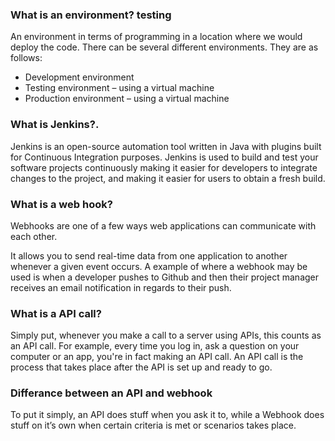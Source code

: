 ### What is an environment? testing
An environment in terms of programming in a location where we would deploy the code. There can be several different environments. They are as follows:

- Development environment
- Testing environment – using a virtual machine
- Production environment – using a virtual machine


### What is Jenkins?.
Jenkins is an open-source automation tool written in Java with plugins built for Continuous Integration purposes. Jenkins is used to build and test your software projects continuously making it easier for developers to integrate changes to the project, and making it easier for users to obtain a fresh build.

### What is a web hook?
Webhooks are one of a few ways web applications can communicate with each other.

It allows you to send real-time data from one application to another whenever a given event occurs. A example of where a webhook may be used is when a developer pushes to Github and then their project manager receives an email notification in regards to their push.

### What is a API call?
Simply put, whenever you make a call to a server using APIs, this counts as an API call. For example, every time you log in, ask a question on your computer or an app, you're in fact making an API call. An API call is the process that takes place after the API is set up and ready to go.

### Differance between an API and webhook
To put it simply, an API does stuff when you ask it to, while a Webhook does stuff on it’s own when certain criteria is met or scenarios takes place. 
